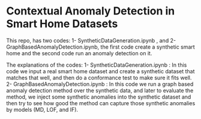 # Contextual Anomaly Detection in Smart Home Datasets
This repo, has two codes: 1- SyntheticDataGeneration.ipynb , and 2- GraphBasedAnomalyDetection.ipynb, the first code create a synthetic smart home and the second code run an anomaly detection on it.

The explanations of the codes:
1- SyntheticDataGeneration.ipynb :
In this code we input a real smart home dataset and create a synthetic dataset that matches that well, and then do a conformance test to make sure it fits well. 
2- GraphBasedAnomalyDetection.ipynb :
In this code we run a graph based anomaly detection method over the synthetic data, and later to evaluate the method, we inject some synthetic anomalies into the synthetic dataset and then try to see how good the method can capture those synthetic anomalies by models (MD, LOF, and IF).
